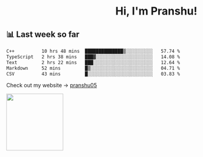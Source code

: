 <div align="right" >
   
   <H1>Hi, I'm Pranshu!</H1>

</div>

## 📊 Last week so far
<!--START_SECTION:waka-->

```txt
C++          10 hrs 48 mins  ██████████████▒░░░░░░░░░░   57.74 %
TypeScript   2 hrs 38 mins   ███▓░░░░░░░░░░░░░░░░░░░░░   14.08 %
Text         2 hrs 22 mins   ███░░░░░░░░░░░░░░░░░░░░░░   12.64 %
Markdown     52 mins         █▒░░░░░░░░░░░░░░░░░░░░░░░   04.71 %
CSV          43 mins         █░░░░░░░░░░░░░░░░░░░░░░░░   03.83 %
```

<!--END_SECTION:waka-->

Check out my website -> [pranshu05](https://pranshu05.vercel.app)

<img align="left" width="150" src="https://user-images.githubusercontent.com/70943732/209951571-93b7afe5-f523-4683-b725-5d94b287e94e.png">

